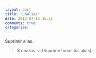 ```yaml
---
layout: post
title: "unalias"
date: 2013-07-13 16:52
comments: true
categories: 
---
```

Suprimir alias.

>$ unalias -a (Suprime todos los alias)

